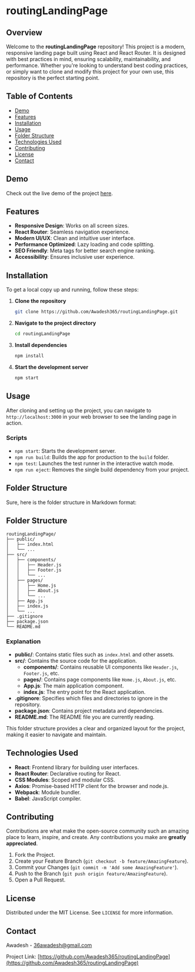# routingLandingPage

## Overview

Welcome to the **routingLandingPage** repository! This project is a modern, responsive landing page built using React and React Router. It is designed with best practices in mind, ensuring scalability, maintainability, and performance. Whether you're looking to understand best coding practices, or simply want to clone and modify this project for your own use, this repository is the perfect starting point.

## Table of Contents

- [Demo](#demo)
- [Features](#features)
- [Installation](#installation)
- [Usage](#usage)
- [Folder Structure](#folder-structure)
- [Technologies Used](#technologies-used)
- [Contributing](#contributing)
- [License](#license)
- [Contact](#contact)

## Demo

Check out the live demo of the project [here](https://incomparable-narwhal-76a312.netlify.app/).

## Features

- **Responsive Design**: Works on all screen sizes.
- **React Router**: Seamless navigation experience.
- **Modern UI/UX**: Clean and intuitive user interface.
- **Performance Optimized**: Lazy loading and code splitting.
- **SEO Friendly**: Meta tags for better search engine ranking.
- **Accessibility**: Ensures inclusive user experience.

## Installation

To get a local copy up and running, follow these steps:

1. **Clone the repository**
    ```sh
    git clone https://github.com/Awadesh365/routingLandingPage.git
    ```
2. **Navigate to the project directory**
    ```sh
    cd routingLandingPage
    ```
3. **Install dependencies**
    ```sh
    npm install
    ```
4. **Start the development server**
    ```sh
    npm start
    ```

## Usage

After cloning and setting up the project, you can navigate to `http://localhost:3000` in your web browser to see the landing page in action.

### Scripts

- `npm start`: Starts the development server.
- `npm run build`: Builds the app for production to the `build` folder.
- `npm test`: Launches the test runner in the interactive watch mode.
- `npm run eject`: Removes the single build dependency from your project.

## Folder Structure
Sure, here is the folder structure in Markdown format:


## Folder Structure

```
routingLandingPage/
├── public/
│   ├── index.html
│   └── ...
├── src/
│   ├── components/
│   │   ├── Header.js
│   │   ├── Footer.js
│   │   └── ...
│   ├── pages/
│   │   ├── Home.js
│   │   ├── About.js
│   │   └── ...
│   ├── App.js
│   ├── index.js
│   └── ...
├── .gitignore
├── package.json
└── README.md
```

### Explanation

- **public/**: Contains static files such as `index.html` and other assets.
- **src/**: Contains the source code for the application.
  - **components/**: Contains reusable UI components like `Header.js`, `Footer.js`, etc.
  - **pages/**: Contains page components like `Home.js`, `About.js`, etc.
  - **App.js**: The main application component.
  - **index.js**: The entry point for the React application.
- **.gitignore**: Specifies which files and directories to ignore in the repository.
- **package.json**: Contains project metadata and dependencies.
- **README.md**: The README file you are currently reading.

This folder structure provides a clear and organized layout for the project, making it easier to navigate and maintain.


## Technologies Used

- **React**: Frontend library for building user interfaces.
- **React Router**: Declarative routing for React.
- **CSS Modules**: Scoped and modular CSS.
- **Axios**: Promise-based HTTP client for the browser and node.js.
- **Webpack**: Module bundler.
- **Babel**: JavaScript compiler.

## Contributing

Contributions are what make the open-source community such an amazing place to learn, inspire, and create. Any contributions you make are **greatly appreciated**.

1. Fork the Project.
2. Create your Feature Branch (`git checkout -b feature/AmazingFeature`).
3. Commit your Changes (`git commit -m 'Add some AmazingFeature'`).
4. Push to the Branch (`git push origin feature/AmazingFeature`).
5. Open a Pull Request.

## License

Distributed under the MIT License. See `LICENSE` for more information.

## Contact

Awadesh - [36awadesh@gmail.com](mailto:36awadesh@gmail.com)

Project Link: [https://github.com/Awadesh365/routingLandingPage](https://github.com/Awadesh365/routingLandingPage)
